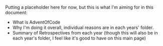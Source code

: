 Putting a placeholder here for now, but this is what I'm aiming for in this document:
- What is AdventOfCode
- Why I'm doing it overall, individual reasons are in each years' folder. 
- Summary of Retrospectives from each year (though this will also be in each year's folder, I feel like it's good to have on this main page)
